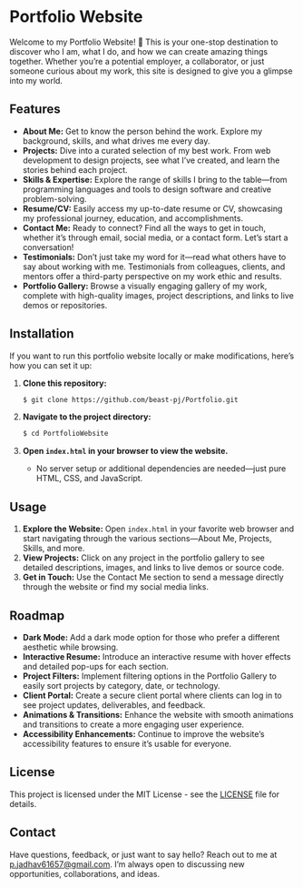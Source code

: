 # Portfolio Website

Welcome to my Portfolio Website! 🎨 This is your one-stop destination to discover who I am, what I do, and how we can create amazing things together. Whether you’re a potential employer, a collaborator, or just someone curious about my work, this site is designed to give you a glimpse into my world.

## Features

- **About Me:** Get to know the person behind the work. Explore my background, skills, and what drives me every day.
- **Projects:** Dive into a curated selection of my best work. From web development to design projects, see what I’ve created, and learn the stories behind each project.
- **Skills & Expertise:** Explore the range of skills I bring to the table—from programming languages and tools to design software and creative problem-solving.
- **Resume/CV:** Easily access my up-to-date resume or CV, showcasing my professional journey, education, and accomplishments.
- **Contact Me:** Ready to connect? Find all the ways to get in touch, whether it’s through email, social media, or a contact form. Let’s start a conversation!
- **Testimonials:** Don’t just take my word for it—read what others have to say about working with me. Testimonials from colleagues, clients, and mentors offer a third-party perspective on my work ethic and results.
- **Portfolio Gallery:** Browse a visually engaging gallery of my work, complete with high-quality images, project descriptions, and links to live demos or repositories.

## Installation

If you want to run this portfolio website locally or make modifications, here’s how you can set it up:

1. **Clone this repository:**
   ```bash
   $ git clone https://github.com/beast-pj/Portfolio.git
   ```

2. **Navigate to the project directory:**
   ```bash
   $ cd PortfolioWebsite
   ```

3. **Open `index.html` in your browser to view the website.**

   - No server setup or additional dependencies are needed—just pure HTML, CSS, and JavaScript.

## Usage

1. **Explore the Website:** Open `index.html` in your favorite web browser and start navigating through the various sections—About Me, Projects, Skills, and more.
2. **View Projects:** Click on any project in the portfolio gallery to see detailed descriptions, images, and links to live demos or source code.
3. **Get in Touch:** Use the Contact Me section to send a message directly through the website or find my social media links.

## Roadmap

- **Dark Mode:** Add a dark mode option for those who prefer a different aesthetic while browsing.
- **Interactive Resume:** Introduce an interactive resume with hover effects and detailed pop-ups for each section.
- **Project Filters:** Implement filtering options in the Portfolio Gallery to easily sort projects by category, date, or technology.
- **Client Portal:** Create a secure client portal where clients can log in to see project updates, deliverables, and feedback.
- **Animations & Transitions:** Enhance the website with smooth animations and transitions to create a more engaging user experience.
- **Accessibility Enhancements:** Continue to improve the website’s accessibility features to ensure it’s usable for everyone.

## License

This project is licensed under the MIT License - see the [LICENSE](LICENSE) file for details.

## Contact

Have questions, feedback, or just want to say hello? Reach out to me at p.jadhav61657@gmail.com. I’m always open to discussing new opportunities, collaborations, and ideas.
